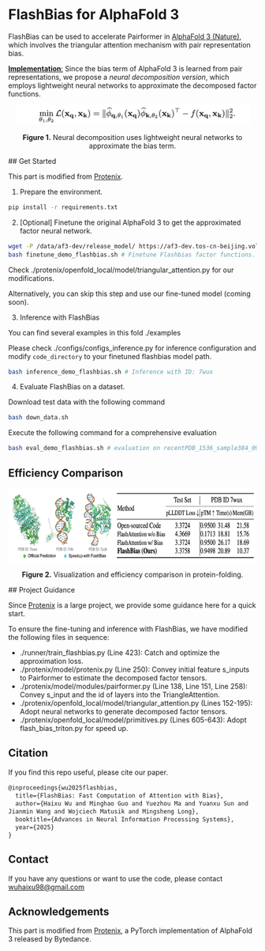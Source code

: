 # FlashBias for AlphaFold 3

FlashBias can be used to accelerate Pairformer in [AlphaFold 3 (Nature)](https://www.nature.com/articles/s41586-024-07487-w), which involves the triangular attention mechanism with pair representation bias.

<u>**Implementation**:</u> Since the bias term of AlphaFold 3 is learned from pair representations, we propose a *neural decomposition version*, which employs lightweight neural networks to approximate the decomposed factor functions.

<p align="center">
<img src="..\pic\neural_decomp.png" height = "40" alt="" align=center />
<br><br>
<b>Figure 1.</b> Neural decomposition uses lightweight neural networks to approximate the bias term.
</p>
## Get Started

This part is modified from [Protenix](https://github.com/bytedance/Protenix).

1. Prepare the environment.

```bash
pip install -r requirements.txt
```

2. [Optional] Finetune the original AlphaFold 3 to get the approximated factor neural network.

```bash
wget -P /data/af3-dev/release_model/ https://af3-dev.tos-cn-beijing.volces.com/release_model/model_v0.2.0.pt # Get original AlphaFold 3 model
bash finetune_demo_flashbias.sh # Finetune Flashbias factor functions.
```

Check ./protenix/openfold_local/model/triangular_attention.py for our modifications.

Alternatively, you can skip this step and use our fine-tuned model (coming soon).

3. Inference with FlashBias

You can find several examples in this fold ./examples

Please check ./configs/configs_inference.py for inference configuration and modify `code_directory` to your finetuned flashbias model path.

```bash
bash inference_demo_flashbias.sh # Inference with ID: 7wux
```

4. Evaluate FlashBias on a dataset.

Download test data with the following command

```bash
bash down_data.sh
```

Execute the following command for a comprehensive evaluation

```bash
bash eval_demo_flashbias.sh # evaluation on recentPDB_1536_sample384_0925
```

## Efficiency Comparison

<p align="center">
<img src="..\pic\alphafold_case.png" height = "150" alt="" align=center />
<br><br>
<b>Figure 2.</b> Visualization and efficiency comparison in protein-folding.
</p>
## Project Guidance

Since [Protenix](https://github.com/bytedance/Protenix) is a large project, we provide some guidance here for a quick start.

To ensure the fine-tuning and inference with FlashBias, we have modified the following files in sequence:

- ./runner/train_flashbias.py (Line 423): Catch and optimize the approximation loss. 
- ./protenix/model/protenix.py (Line 250): Convey initial feature s_inputs to Pairformer to estimate the decomposed factor tensors.
- ./protenix/model/modules/pairformer.py (Line 138, Line 151, Line 258): Convey s_input and the id of layers into the TriangleAttention.
- ./protenix/openfold_local/model/triangular_attention.py (Lines 152-195): Adopt neural networks to generate decomposed factor tensors.
- ./protenix/openfold_local/model/primitives.py (Lines 605-643): Adopt flash_bias_triton.py for speed up.

## Citation

If you find this repo useful, please cite our paper. 

```
@inproceedings{wu2025flashbias,
  title={FlashBias: Fast Computation of Attention with Bias},
  author={Haixu Wu and Minghao Guo and Yuezhou Ma and Yuanxu Sun and Jianmin Wang and Wojciech Matusik and Mingsheng Long},
  booktitle={Advances in Neural Information Processing Systems},
  year={2025}
}
```

## Contact

If you have any questions or want to use the code, please contact wuhaixu98@gmail.com


## Acknowledgements

This part is modified from [Protenix](https://github.com/bytedance/Protenix), a PyTorch implementation of AlphaFold 3 released by Bytedance.
